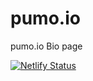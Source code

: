 # pumo.io
 pumo.io Bio page

 [![Netlify Status](https://api.netlify.com/api/v1/badges/71c54cf1-1ec0-4db4-9a95-0c9379ec9832/deploy-status)](https://app.netlify.com/sites/pumoio/deploys)
